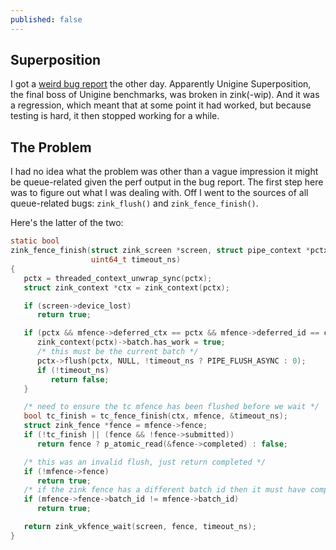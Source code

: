 ```yaml
---
published: false
---
```

## Superposition

I got a [weird bug report](https://gitlab.freedesktop.org/zmike/mesa/-/issues/71) the other day. Apparently Unigine Superposition, the final boss of Unigine benchmarks, was broken in zink(-wip). And it was a regression, which meant that at some point it had worked, but because testing is hard, it then stopped working for a while.

## The Problem
I had no idea what the problem was other than a vague impression it might be queue-related given the perf output in the bug report. The first step here was to figure out what I was dealing with. Off I went to the sources of all queue-related bugs: `zink_flush()` and `zink_fence_finish()`.

Here's the latter of the two:
```c
static bool
zink_fence_finish(struct zink_screen *screen, struct pipe_context *pctx, struct zink_tc_fence *mfence,
                  uint64_t timeout_ns)
{
   pctx = threaded_context_unwrap_sync(pctx);
   struct zink_context *ctx = zink_context(pctx);

   if (screen->device_lost)
      return true;

   if (pctx && mfence->deferred_ctx == pctx && mfence->deferred_id == ctx->curr_batch) {
      zink_context(pctx)->batch.has_work = true;
      /* this must be the current batch */
      pctx->flush(pctx, NULL, !timeout_ns ? PIPE_FLUSH_ASYNC : 0);
      if (!timeout_ns)
         return false;
   }

   /* need to ensure the tc mfence has been flushed before we wait */
   bool tc_finish = tc_fence_finish(ctx, mfence, &timeout_ns);
   struct zink_fence *fence = mfence->fence;
   if (!tc_finish || (fence && !fence->submitted))
      return fence ? p_atomic_read(&fence->completed) : false;

   /* this was an invalid flush, just return completed */
   if (!mfence->fence)
      return true;
   /* if the zink fence has a different batch id then it must have completed and been recycled already */
   if (mfence->fence->batch_id != mfence->batch_id)
      return true;

   return zink_vkfence_wait(screen, fence, timeout_ns);
}
```